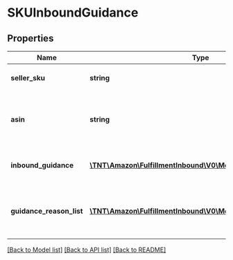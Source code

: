 # SKUInboundGuidance

## Properties
Name | Type | Description | Notes
------------ | ------------- | ------------- | -------------
**seller_sku** | **string** | The seller SKU of the item. | 
**asin** | **string** | The Amazon Standard Identification Number (ASIN) of the item. | 
**inbound_guidance** | [**\TNT\Amazon\FulfillmentInbound\V0\Model\InboundGuidance**](InboundGuidance.md) | Specific inbound guidance for an item. | 
**guidance_reason_list** | [**\TNT\Amazon\FulfillmentInbound\V0\Model\GuidanceReasonList**](GuidanceReasonList.md) | A list of reasons for the current inbound guidance for this item. | [optional] 

[[Back to Model list]](../README.md#documentation-for-models) [[Back to API list]](../README.md#documentation-for-api-endpoints) [[Back to README]](../README.md)


